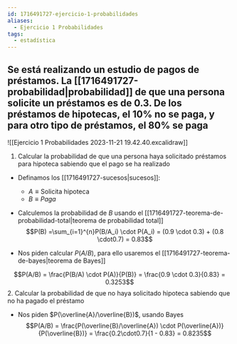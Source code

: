 ```yaml
---
id: 1716491727-ejercicio-1-probabilidades
aliases:
  - Ejercicio 1 Probabilidades
tags:
  - estadística
---
```


## Se está realizando un estudio de pagos de préstamos. La [[1716491727-probabilidad|probabilidad]] de que una persona solicite un préstamos es de 0.3. De los préstamos de hipotecas, el $10\%$ no se paga, y para otro tipo de préstamos, el $80\%$ se paga

![[Ejercicio 1 Probabilidades 2023-11-21 19.42.40.excalidraw]]

1. Calcular la probabilidad de que una persona haya solicitado préstamos para hipoteca sabiendo que el pago se ha realizado

- Definamos los [[1716491727-sucesos|sucesos]]:
	
	- $A \equiv \text{Solicita hipoteca}$
	- $B \equiv Paga$

- Calculemos la probabilidad de $B$ usando el [[1716491727-teorema-de-probabilidad-total|teorema de probabilidad total]]
$$P(B) =\sum_{i=1}^{n}P(B/A_i) \cdot P(A_i) = (0.9 \cdot 0.3) + (0.8 \cdot0.7) = 0.83$$

- Nos piden calcular $P(A/B)$, para ello usaremos el [[1716491727-teorema-de-bayes|teorema de Bayes]]

$$P(A/B) = \frac{P(B/A) \cdot P(A)}{P(B)} = \frac{0.9 \cdot 0.3}{0.83} = 0.3253$$
2. Calcular la probabilidad de que no haya solicitado hipoteca sabiendo que no ha pagado el préstamo

- Nos piden $P(\overline{A}/\overline{B})$, usando Bayes
$$P(A/B) = \frac{P(\overline{B}/\overline{A}) \cdot P(\overline{A})}{P(\overline{B})} = \frac{0.2\cdot0.7}{1 - 0.83} = 0.8235$$